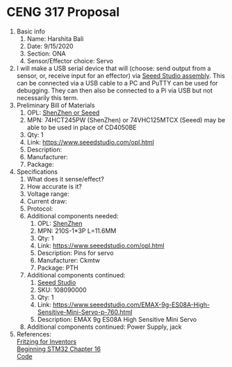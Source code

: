 # CENG 317 Proposal
1. Basic info
     1. Name: Harshita Bali
     2. Date: 9/15/2020
     3. Section: ONA
     4. Sensor/Effector choice: Servo
2. I will make a USB serial device that will (choose: send output from a sensor, or, receive input for an effector) via [Seeed Studio assembly](https://www.seeedstudio.com/fusion_pcb.html). This can be connected via a USB cable to a PC and PuTTY can be used for debugging. They can then also be connected to a Pi via USB but not necessarily this term. 
3. Preliminary Bill of Materials
    1. OPL: [ShenZhen or Seeed](https://www.seeedstudio.com/opl.html)
    2. MPN: 74HCT245PW (ShenZhen) or 74VHC125MTCX (Seeed) may be able to be used in place of CD4050BE
	3. Qty: 1
	4. Link: https://www.seeedstudio.com/opl.html
    5. Description:	
	6. Manufacturer: 
	7. Package: 
4. Specifications
    1. What does it sense/effect?
	2. How accurate is it?
    3. Voltage range:
	4. Current draw:
	5. Protocol:
	6. Additional components needed:	
        1. OPL: [ShenZhen](https://www.seeedstudio.com/opl.html)
        2. MPN: 210S-1*3P L=11.6MM
	    3. Qty: 1
	    4. Link: https://www.seeedstudio.com/opl.html
        5. Description:	Pins for servo
	    6. Manufacturer: Ckmtw
	    7. Package: PTH
	7. Additional components continued:
	    1. [Seeed Studio](https://www.seeedstudio.com/)
		2. SKU: 108090000
		3. Qty: 1
		4. Link: https://www.seeedstudio.com/EMAX-9g-ES08A-High-Sensitive-Mini-Servo-p-760.html
		5. Description:	EMAX 9g ES08A High Sensitive Mini Servo
	8. Additional components continued: Power Supply, jack	
5. References:    
[Fritzing for Inventors](https://learning-oreilly-com.ezproxy.humber.ca/library/view/fritzing-for-inventors/9780071844642/ch01.html#ch01)    
[Beginning STM32 Chapter 16](https://learning-oreilly-com.ezproxy.humber.ca/library/view/beginning-stm32-developing/9781484236246/html/465982_1_En_1_Chapter.xhtml)     
[Code](https://github.com/Apress/Beg-STM32-Devel-FreeRTOS-libopencm3-GCC/tree/master/rtos/tim2_pwm)
